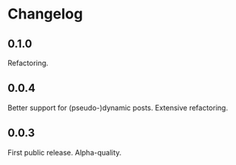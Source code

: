 Changelog
=========

0.1.0
-----

Refactoring.


0.0.4
-----

Better support for (pseudo-)dynamic posts.
Extensive refactoring.


0.0.3
-----

First public release. Alpha-quality.